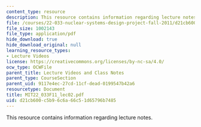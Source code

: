 ```yaml
---
content_type: resource
description: This resource contains information regarding lecture notes.
file: /courses/22-033-nuclear-systems-design-project-fall-2011/d21cb600c5b96c6a66c51d65796b7485_MIT22_033F11_lec02.pdf
file_size: 1002143
file_type: application/pdf
hide_download: true
hide_download_original: null
learning_resource_types:
- Lecture Videos
license: https://creativecommons.org/licenses/by-nc-sa/4.0/
ocw_type: OCWFile
parent_title: Lecture Videos and Class Notes
parent_type: CourseSection
parent_uid: 9117e4ec-27cd-11cf-dead-0199547b42a6
resourcetype: Document
title: MIT22_033F11_lec02.pdf
uid: d21cb600-c5b9-6c6a-66c5-1d65796b7485
---
```

This resource contains information regarding lecture notes.